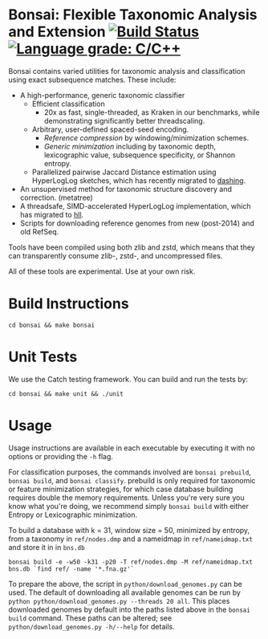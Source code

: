 Bonsai: Flexible Taxonomic Analysis and Extension [![Build Status](https://travis-ci.com/dnbaker/bonsai.svg?branch=main)](https://travis-ci.com/dnbaker/bonsai) [![Language grade: C/C++](https://img.shields.io/lgtm/grade/cpp/g/dnbaker/bonsai.svg?logo=lgtm&logoWidth=18)](https://lgtm.com/projects/g/dnbaker/bonsai/context:cpp)
===============

Bonsai contains varied utilities for taxonomic analysis and classification using exact subsequence matches. These include:
* A high-performance, generic taxonomic classifier
  * Efficient classification
    * 20x as fast, single-threaded, as Kraken in our benchmarks, while demonstrating significantly better threadscaling.
  * Arbitrary, user-defined spaced-seed encoding.
    * *Reference compression* by windowing/minimization schemes.
    * *Generic minimization* including by taxonomic depth, lexicographic value, subsequence specificity, or Shannon entropy.
  * Parallelized pairwise Jaccard Distance estimation using HyperLogLog sketches, which has recently migrated to [dashing](https://github.com/dnbaker/dashing).
* An unsupervised method for taxonomic structure discovery and correction. (metatree)
* A threadsafe, SIMD-accelerated HyperLogLog implementation, which has migrated to [hll](https://github.com/dnbaker/hll).
* Scripts for downloading reference genomes from new (post-2014) and old RefSeq.

Tools have been compiled using both zlib and zstd, which means that they can transparently consume zlib-, zstd-, and uncompressed files.

All of these tools are experimental. Use at your own risk.


Build Instructions
=================

`cd bonsai && make bonsai`

Unit Tests
=================
We use the Catch testing framework. You can build and run the tests by:

`cd bonsai && make unit && ./unit`


Usage
================

Usage instructions are available in each executable by executing it with no options or providing the `-h` flag.


For classification purposes, the commands involved are `bonsai prebuild`, `bonsai build`, and `bonsai classify`.
prebuild is only required for taxonomic or feature minimization strategies, for which case database building requires double the memory requirements.
Unless you're very sure you know what you're doing, we recommend simply `bonsai build` with either Entropy or Lexicographic minimization.

To build a database with k = 31, window size = 50, minimized by entropy, from a taxonomy in `ref/nodes.dmp` and a nameidmap in `ref/nameidmap.txt` and store it in in `bns.db`
```
bonsai build -e -w50 -k31 -p20 -T ref/nodes.dmp -M ref/nameidmap.txt bns.db `find ref/ -name '*.fna.gz'`
```

To prepare the above, the script in `python/download_genomes.py` can be used. The default of downloading all available genomes can be run by `python python/download_genomes.py --threads 20 all`.
This places downloaded genomes by default into the paths listed above in the `bonsai build` command. These paths can be altered; see `python/download_genomes.py -h/--help` for details.
